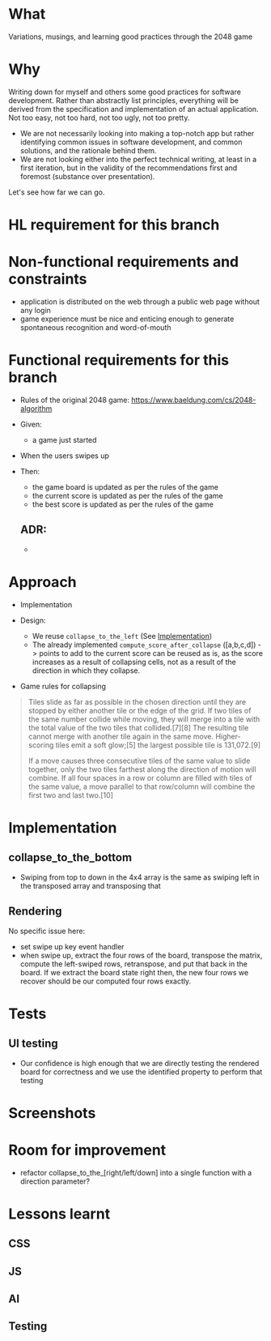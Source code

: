 # What
Variations, musings, and learning good practices through the 2048 game

# Why
Writing down for myself and others some good practices for software development. Rather than abstractly list principles, everything will be derived from the specification and implementation of an actual application. Not too easy, not too hard, not too ugly, not too pretty. 

- We are not necessarily looking into making a top-notch app but rather identifying common issues in software development, and common solutions, and the rationale behind them.
- We are not looking either into the perfect technical writing, at least in a first iteration, but in the validity of the recommendations first and foremost (substance over presentation).

Let's see how far we can go.

# HL requirement for this branch

# Non-functional requirements and constraints
- application is distributed on the web through a public web page without any login
- game experience must be nice and enticing enough to generate spontaneous recognition and word-of-mouth

# Functional requirements for this branch
- Rules of the original 2048 game: https://www.baeldung.com/cs/2048-algorithm
- Given:
  - a game just started
- When the users swipes up
- Then: 
  - the game board is updated as per the rules of the game
  - the current score is updated as per the rules of the game
  - the best score is updated as per the rules of the game

  
  ## ADR:
  - 

# Approach
- Implementation

- Design:
  - We reuse `collapse_to_the_left` (See [Implementation](#implementation))
  - The already implemented `compute_score_after_collapse` ([a,b,c,d]) -> points to add to the current score can be reused as is, as the score increases as a result of collapsing cells, not as a result of the direction in which they collapse.

- Game rules for collapsing
> Tiles slide as far as possible in the chosen direction until they are stopped by either another tile or the edge of the grid. If two tiles of the same number collide while moving, they will merge into a tile with the total value of the two tiles that collided.[7][8] The resulting tile cannot merge with another tile again in the same move. Higher-scoring tiles emit a soft glow;[5] the largest possible tile is 131,072.[9]
>
> If a move causes three consecutive tiles of the same value to slide together, only the two tiles farthest along the direction of motion will combine. If all four spaces in a row or column are filled with tiles of the same value, a move parallel to that row/column will combine the first two and last two.[10] 

# Implementation
## collapse_to_the_bottom
- Swiping from top to down in the 4x4 array is the same as swiping left in the transposed array and transposing that

## Rendering
No specific issue here:
- set swipe up key event handler
- when swipe up, extract the four rows of the board, transpose the matrix, compute the left-swiped rows, retranspose, and put that back in the board. If we extract the board state right then, the new four rows we recover should be our computed four rows exactly.

# Tests

## UI testing
- Our confidence is high enough that we are directly testing the rendered board for correctness and we use the identified property to perform that testing


# Screenshots

# Room for improvement
- refactor collapse_to_the_[right/left/down] into a single function with a direction parameter?

# Lessons learnt
## CSS

## JS

## AI

## Testing